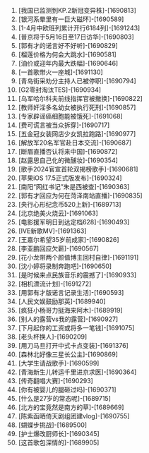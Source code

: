 
1. [我国已监测到KP.2新冠变异株]-[1690813]
1. [银河系晕里有一巨大磁环]-[1690589]
1. [1-4月中欧班列累计开行6184列]-[1691243]
1. [普京将于5月16日至17日访华]-[1690803]
1. [郭有才的诺言好不好听]-[1690829]
1. [榴莲价格为何会大跳水]-[1690581]
1. [油价或迎年内最大跌幅]-[1690646]
1. [一首歌带火一座城]-[1691130]
1. [青岛街采劝分主持人已被停职]-[1690794]
1. [G2零封淘汰TES]-[1690934]
1. [乌军哈尔科夫前线指挥官被撤换]-[1690822]
1. [教师奸淫多名幼女被执行死刑]-[1690857]
1. [专家辟谣癌细胞能被饿死]-[1691068]
1. [费可谎言被当众拆穿]-[1690717]
1. [五金冠女装网店少女凯拉跑路]-[1690977]
1. [解放军20名军官赴日本交流]-[1690687]
1. [断眉直播否认将来中国]-[1690872]
1. [赵露思自己化的微醺妆]-[1690354]
1. [歌手2024官宣首轮双揭榜歌手]-[1690681]
1. [苹果iOS 17.5正式版发布]-[1690324]
1. [南阳“网红书记”朱是西被查]-[1690363]
1. [郭有才回应为何在菏泽南站直播]-[1690835]
1. [央行心形纪念币520上新]-[1689713]
1. [北京绝美火烧云]-[1691063]
1. [电影援军明日到达定档628]-[1690493]
1. [IVE新歌MV]-[1691363]
1. [王嘉尔希望35岁前成家]-[1690826]
1. [李亚鹏回应欠薪]-[1690567]
1. [花小龙带两个颜值博主回村自律]-[1691191]
1. [沈小婷将录制奔跑吧]-[1690650]
1. [是时候来点民族音乐的震撼了]-[1690933]
1. [相机漂流计划]-[1691272]
1. [用郭有才版诺言记录生活]-[1690593]
1. [人民文娱鼓励那英]-[1689940]
1. [疯狂小杨哥力挺海来阿木]-[1689919]
1. [别人的露营vs我的露营]-[1690927]
1. [下月起你的工资或将多一笔钱]-[1691075]
1. [老头杯换人]-[1690209]
1. [用刀马旦打开中式卡点变装]-[1691376]
1. [森林北好像三星长公主]-[1690869]
1. [大学生请战歌手]-[1690599]
1. [青海新生儿转运千里进京求医]-[1690364]
1. [传奇翻唱大赛]-[1690293]
1. [你有被婴儿的腿砸过吗]-[1690371]
1. [什么是27岁的常态呢]-[1689715]
1. [北方的宝竟然是南方的草]-[1689669]
1. [陈紫函晒倚天剧组团建vlog]-[1690755]
1. [蝴蝶步挑战]-[1689500]
1. [护士爆改厨师长]-[1690345]
1. [这首歌包深情的]-[1689905]